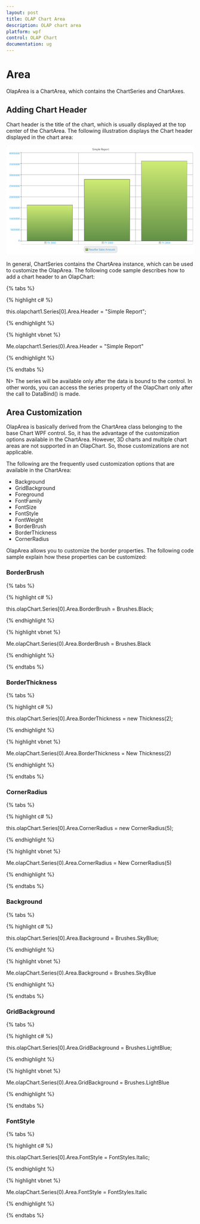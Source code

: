 ```yaml
---
layout: post
title: OLAP Chart Area
description: OLAP chart area
platform: wpf
control: OLAP Chart
documentation: ug
---
```


# Area

OlapArea is a ChartArea, which contains the ChartSeries and ChartAxes.

## Adding Chart Header

Chart header is the title of the chart, which is usually displayed at the top center of the ChartArea. The following illustration displays the Chart header displayed in the chart area:

![](Area_images/Area_img1.png)

In general, ChartSeries contains the ChartArea instance, which can be used to customize the OlapArea. The following code sample describes how to add a chart header to an OlapChart:

{% tabs %}

{% highlight c# %}

this.olapchart1.Series[0].Area.Header = "Simple Report";
	
{% endhighlight %}

{% highlight vbnet %}

Me.olapchart1.Series(0).Area.Header = "Simple Report"
	
{% endhighlight %}

{% endtabs %}
   
N> The series will be available only after the data is bound to the control. In other words, you can access the series property of the OlapChart only after the call to DataBind() is made.

## Area Customization

OlapArea is basically derived from the ChartArea class belonging to the base Chart WPF control. So, it has the advantage of the customization options available in the ChartArea. However, 3D charts and multiple chart areas are not supported in an OlapChart. So, those customizations are not applicable.

The following are the frequently used customization options that are available in the ChartArea:

* Background
* GridBackground
* Foreground
* FontFamily
* FontSize
* FontStyle
* FontWeight
* BorderBrush
* BorderThickness
* CornerRadius

OlapArea allows you to customize the border properties. The following code sample explain how these properties can be customized:

### BorderBrush

{% tabs %}

{% highlight c# %}
 
this.olapChart.Series[0].Area.BorderBrush = Brushes.Black;

{% endhighlight %}

{% highlight vbnet %}
 
Me.olapChart.Series(0).Area.BorderBrush = Brushes.Black

{% endhighlight %}

{% endtabs %}

### BorderThickness

{% tabs %}

{% highlight c# %}
 
this.olapChart.Series[0].Area.BorderThickness = new Thickness(2);

{% endhighlight %}

{% highlight vbnet %}
 
Me.olapChart.Series(0).Area.BorderThickness = New Thickness(2)

{% endhighlight %}

{% endtabs %}

### CornerRadius

{% tabs %}

{% highlight c# %}
 
this.olapChart.Series[0].Area.CornerRadius = new CornerRadius(5);

{% endhighlight %}

{% highlight vbnet %}
  
Me.olapChart.Series(0).Area.CornerRadius = New CornerRadius(5)

{% endhighlight %}

{% endtabs %}

### Background

{% tabs %}

{% highlight c# %}

this.olapChart.Series[0].Area.Background = Brushes.SkyBlue;

{% endhighlight %}

{% highlight vbnet %}
  
Me.olapChart.Series(0).Area.Background = Brushes.SkyBlue

{% endhighlight %}

{% endtabs %}

### GridBackground

{% tabs %}

{% highlight c# %}
 
this.olapChart.Series[0].Area.GridBackground = Brushes.LightBlue;

{% endhighlight %}

{% highlight vbnet %}
  
Me.olapChart.Series(0).Area.GridBackground = Brushes.LightBlue

{% endhighlight %}

{% endtabs %}

### FontStyle

{% tabs %}

{% highlight c# %}
 
this.olapChart.Series[0].Area.FontStyle = FontStyles.Italic;

{% endhighlight %}

{% highlight vbnet %}
  
Me.olapChart.Series(0).Area.FontStyle = FontStyles.Italic

{% endhighlight %}
 
{% endtabs %}
